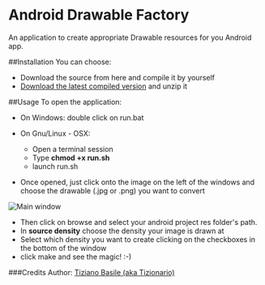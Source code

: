 Android Drawable Factory
========================
An application to create appropriate Drawable resources for you Android app.


##Installation
You can choose:
* Download the source from here and compile it by yourself
* [Download the latest compiled version](https://drive.google.com/folderview?id=0B906HQOAIPimLUQwWXNmWkNUUTQ&usp=sharing) and unzip it

##Usage
To open the application:  

* On Windows: double click on run.bat
* On Gnu/Linux - OSX:
    * Open a terminal session
    * Type __chmod +x run.sh__
    * launch run.sh

* Once opened, just click onto the image on the left of the windows and choose the drawable (.jpg or .png) you want to convert

![Main window](https://dl.dropboxusercontent.com/u/26664675/AndroidDrawableFactory/1.png)

* Then click on browse and select your android project res folder's path.
* In **source density** choose the density your image is drawn at
* Select which density you want to create clicking on the checkboxes in the bottom of the window
* click make and see the magic! :-)


###Credits
Author: [Tiziano Basile (aka Tizionario)][G+]












[G+]: http://plus.google.com/+TizianoBasile

